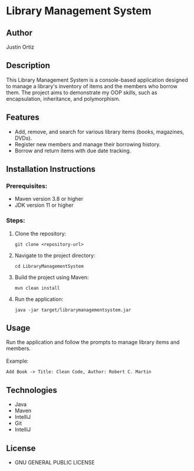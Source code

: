# Library Management System

## Author
Justin Ortiz

## Description
This Library Management System is a console-based application designed to manage a library's 
inventory of items and the members who borrow them. The project aims to demonstrate my OOP skills, 
such as encapsulation, inheritance, and polymorphism. 

## Features
- Add, remove, and search for various library items (books, magazines, DVDs).
- Register new members and manage their borrowing history.
- Borrow and return items with due date tracking.

## Installation Instructions

### Prerequisites: 

- Maven version 3.8 or higher 
- JDK version 11 or higher

### Steps:
1. Clone the repository:
    ```
    git clone <repository-url>
    ```
2. Navigate to the project directory:
   ``` 
   cd LibraryManagementSystem
   ```
3. Build the project using Maven:
    ```
    mvn clean install
    ```
4. Run the application:
    ```   
    java -jar target/librarymanagementsystem.jar
    ```

## Usage
Run the application and follow the prompts to manage library items and members. <br><br>
Example:
```
Add Book -> Title: Clean Code, Author: Robert C. Martin
```

## Technologies

- Java
- Maven
- IntelliJ
- Git
- IntelliJ

## License

- GNU GENERAL PUBLIC LICENSE
